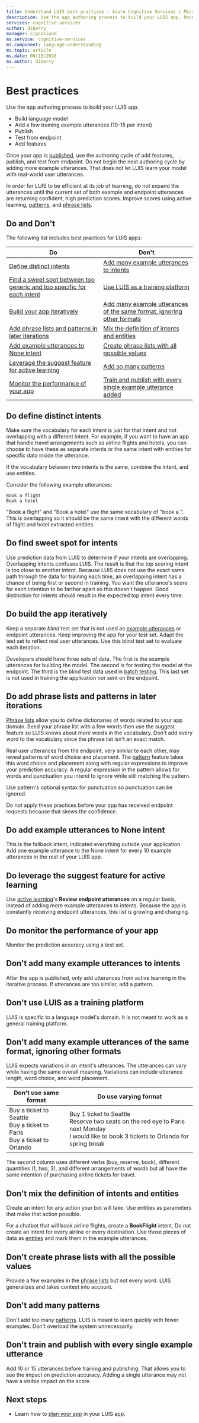 ```yaml
---
title: Understand LUIS best practices - Azure Cognitive Services | Microsoft Docs
description: Use the app authoring process to build your LUIS app. Once your app is published, use the authoring cycle of add features, publish, and test from endpoint. Do not begin the next authoring cycle by adding more example utterances. That does not let LUIS learn your model with real-world user utterances.
services: cognitive-services
author: diberry
manager: cjgronlund
ms.service: cognitive-services
ms.component: language-understanding
ms.topic: article
ms.date: 08/13/2018
ms.author: diberry
---
```

# Best practices
Use the app authoring process to build your LUIS app. 

* Build language model
* Add a few training example utterances (10-15 per intent)
* Publish 
* Test from endpoint 
* Add features

Once your app is [published](luis-how-to-publish-app.md), use the authoring cycle of add features, publish, and test from endpoint. Do not begin the next authoring cycle by adding more example utterances. That does not let LUIS learn your model with real-world user utterances. 

In order for LUIS to be efficient at its job of learning, do not expand the utterances until the current set of both example and endpoint utterances are returning confident, high prediction scores. Improve scores using active learning, [patterns](luis-concept-patterns.md), and [phrase lists](luis-concept-feature.md). 

## Do and Don't
The following list includes best practices for LUIS apps:

|Do|Don't|
|--|--|
|[Define distinct intents](#do-define-distinct-intents) |[Add many example utterances to intents](#dont-add-many-example-utterances-to-intents) |
|[Find a sweet spot between too generic and too specific for each intent](#do-find-sweet-spot-for-intents)|[Use LUIS as a training platform](#dont-use-luis-as-a-training-platform)|
|[Build your app iteratively](#do-build-the-app-iteratively)|[Add many example utterances of the same format, ignoring other formats](#dont-add-many-example-utterances-of-the-same-format-ignoring-other-formats)|
|[Add phrase lists and patterns in later iterations](#do-add-phrase-lists-and-patterns-in-later-iterations)|[Mix the definition of intents and entities](#dont-mix-the-definition-of-intents-and-entities)|
|[Add example utterances to None intent](#do-add-example-utterances-to-none-intent)|[Create phrase lists with all possible values](#dont-create-phrase-lists-with-all-the-possible-values)|
|[Leverage the suggest feature for active learning](#do-leverage-the-suggest-feature-for-active-learning)|[Add so many patterns](#dont-add-many-patterns)|
|[Monitor the performance of your app](#do-monitor-the-performance-of-your-app)|[Train and publish with every single example utterance added](#dont-train-and-publish-with-every-single-example-utterance)|

## Do define distinct intents
Make sure the vocabulary for each intent is just for that intent and not overlapping with a different intent. For example, if you want to have an app that handle travel arrangements such as airline flights and hotels, you can choose to have these as separate intents or the same intent with entities for specific data inside the utterance.

If the vocabulary between two intents is the same, combine the intent, and use entities. 

Consider the following example utterances:

```
Book a flight
Book a hotel
```

"Book a flight" and "Book a hotel" use the same vocabulary of "book a ". This is overlapping so it should be the same intent with the different words of flight and hotel extracted entities. 

## Do find sweet spot for intents
Use prediction data from LUIS to determine if your intents are overlapping. Overlapping intents confuses LUIS. The result is that the top scoring intent is too close to another intent. Because LUIS does not use the exact same path through the data for training each time, an overlapping intent has a chance of being first or second in training. You want the utterance's score for each intention to be farther apart so this doesn't happen. Good distinction for intents should result in the expected top intent every time. 
 
## Do build the app iteratively
Keep a separate *blind* test set that is not used as [example utterances](luis-concept-utterance.md) or endpoint utterances. Keep improving the app for your test set. Adapt the test set to reflect real user utterances. Use this blind test set to evaluate each iteration. 

Developers should have three sets of data. The first is the example utterances for building the model. The second is for testing the model at the endpoint. The third is the blind test data used in [batch testing](luis-how-to-batch-test.md). This last set is not used in training the application nor sent on the endpoint.  

## Do add phrase lists and patterns in later iterations
[Phrase lists](luis-concept-feature.md) allow you to define dictionaries of words related to your app domain. Seed your phrase list with a few words then use the suggest feature so LUIS knows about more words in the vocabulary. Don't add every word to the vocabulary since the phrase list isn't an exact match. 

Real user utterances from the endpoint, very similar to each other, may reveal patterns of word choice and placement. The [pattern](luis-concept-patterns.md) feature takes this word choice and placement along with regular expressions to improve your prediction accuracy. A regular expression in the pattern allows for words and punctuation you intend to ignore while still matching the pattern. 

Use pattern's optional syntax for punctuation so punctuation can be ignored.

Do not apply these practices before your app has received endpoint requests because that skews the confidence.  

## Do add example utterances to None intent
This is the fallback intent, indicated everything outside your application. Add one example utterance to the None intent for every 10 example utterances in the rest of your LUIS app.

## Do leverage the suggest feature for active learning
Use [active learning](luis-how-to-review-endoint-utt.md)'s **Review endpoint utterances** on a regular basis, instead of adding more example utterances to intents. Because the app is constantly receiving endpoint utterances, this list is growing and changing.

## Do monitor the performance of your app
Monitor the prediction accuracy using a test set. 

## Don't add many example utterances to intents
After the app is published, only add utterances from active learning in the iterative process. If utterances are too similar, add a pattern. 

## Don't use LUIS as a training platform
LUIS is specific to a language model's domain. It is not meant to work as a general training platform. 

## Don't add many example utterances of the same format, ignoring other formats
LUIS expects variations in an intent's utterances. The utterances can vary while having the same overall meaning. Variations can include utterance length, word choice, and word placement. 

|Don't use same format|Do use varying format|
|--|--|
|Buy a ticket to Seattle<br>Buy a ticket to Paris<br>Buy a ticket to Orlando|Buy 1 ticket to Seattle<br>Reserve two seats on the red eye to Paris next Monday<br>I would like to book 3 tickets to Orlando for spring break|

The second column uses different verbs (buy, reserve, book), different quantities (1, two, 3), and different arrangements of words but all have the same intention of purchasing airline tickets for travel. 

## Don't mix the definition of intents and entities
Create an intent for any action your bot will take. Use entities as parameters that make that action possible. 

For a chatbot that will book airline flights, create a **BookFlight** intent. Do not create an intent for every airline or every destination. Use those pieces of data as [entities](luis-concept-entity-types.md) and mark them in the example utterances. 

## Don't create phrase lists with all the possible values
Provide a few examples in the [phrase lists](luis-concept-feature.md) but not every word. LUIS generalizes and takes context into account. 

## Don't add many patterns
Don't add too many [patterns](luis-concept-patterns.md). LUIS is meant to learn quickly with fewer examples. Don't overload the system unnecessarily.

## Don't train and publish with every single example utterance
Add 10 or 15 utterances before training and publishing. That allows you to see the impact on prediction accuracy. Adding a single utterance may not have a visible impact on the score. 

## Next steps

* Learn how to [plan your app](luis-how-plan-your-app.md) in your LUIS app.